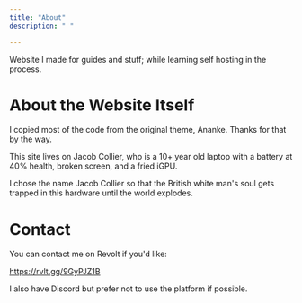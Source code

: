 ```yaml
---
title: "About"
description: " "

---
```

Website I made for guides and stuff; while learning self hosting in the process. 

# About the Website Itself
I copied most of the code from the original theme, Ananke. Thanks for that by the way.

This site lives on Jacob Collier, who is a 10+ year old laptop with a battery at 40% health, broken screen, and a fried iGPU. 

I chose the name Jacob Collier so that the British white man's soul gets trapped in this hardware until the world explodes.

# Contact

You can contact me on Revolt if you'd like:

https://rvlt.gg/9GyPJZ1B

I also have Discord but prefer not to use the platform if possible. 

